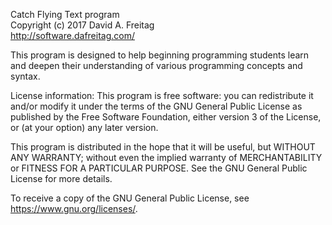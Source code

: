 Catch Flying Text program  
Copyright (c) 2017 David A. Freitag  
http://software.dafreitag.com/

This program is designed to help beginning programming students learn and deepen their understanding of various programming concepts and syntax. 

License information: 
  This program is free software: you can redistribute it and/or modify 
  it under the terms of the GNU General Public License as published by 
  the Free Software Foundation, either version 3 of the License, or 
  (at your option) any later version.

  This program is distributed in the hope that it will be useful, 
  but WITHOUT ANY WARRANTY; without even the implied warranty of 
  MERCHANTABILITY or FITNESS FOR A PARTICULAR PURPOSE.  See the 
  GNU General Public License for more details.

  To receive a copy of the GNU General Public License, see
  <https://www.gnu.org/licenses/>.
